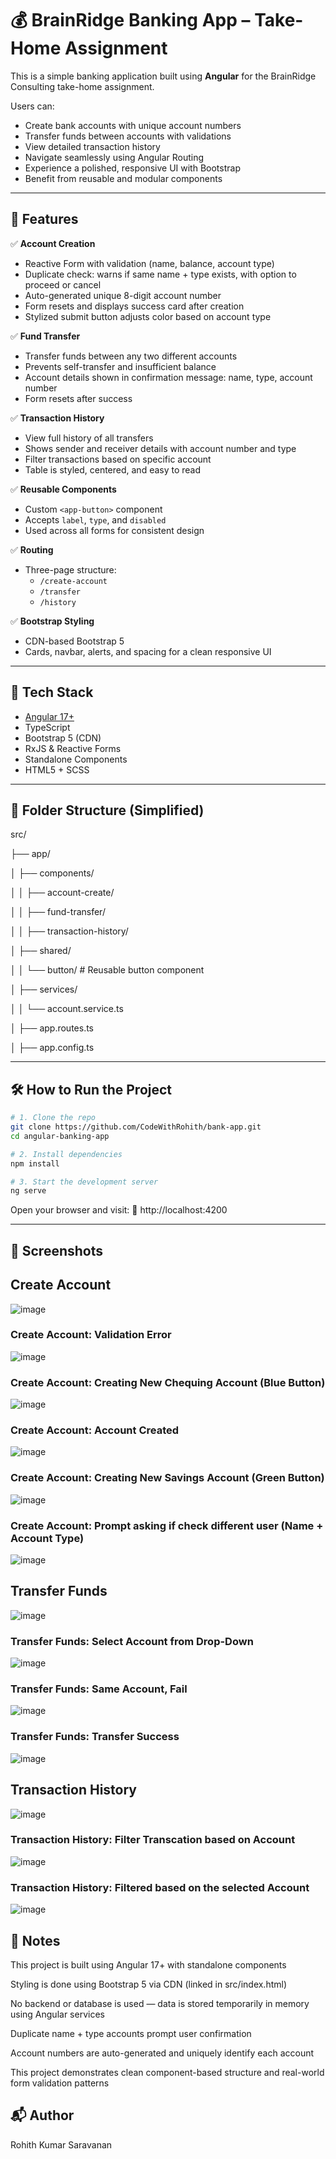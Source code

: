 # 💰 BrainRidge Banking App – Take-Home Assignment

This is a simple banking application built using **Angular** for the BrainRidge Consulting take-home assignment.

Users can:
- Create bank accounts with unique account numbers
- Transfer funds between accounts with validations
- View detailed transaction history
- Navigate seamlessly using Angular Routing
- Experience a polished, responsive UI with Bootstrap
- Benefit from reusable and modular components

---

## 🚀 Features

✅ **Account Creation**  
- Reactive Form with validation (name, balance, account type)  
- Duplicate check: warns if same name + type exists, with option to proceed or cancel  
- Auto-generated unique 8-digit account number  
- Form resets and displays success card after creation  
- Stylized submit button adjusts color based on account type

✅ **Fund Transfer**  
- Transfer funds between any two different accounts  
- Prevents self-transfer and insufficient balance  
- Account details shown in confirmation message: name, type, account number  
- Form resets after success

✅ **Transaction History**  
- View full history of all transfers  
- Shows sender and receiver details with account number and type  
- Filter transactions based on specific account  
- Table is styled, centered, and easy to read

✅ **Reusable Components**  
- Custom `<app-button>` component  
- Accepts `label`, `type`, and `disabled`  
- Used across all forms for consistent design

✅ **Routing**  
- Three-page structure:  
  - `/create-account`  
  - `/transfer`  
  - `/history`

✅ **Bootstrap Styling**  
- CDN-based Bootstrap 5  
- Cards, navbar, alerts, and spacing for a clean responsive UI

---

## 🧩 Tech Stack

- [Angular 17+](https://angular.io/)
- TypeScript
- Bootstrap 5 (CDN)
- RxJS & Reactive Forms
- Standalone Components
- HTML5 + SCSS

---

## 📁 Folder Structure (Simplified)

src/

├── app/

│ ├── components/

│ │ ├── account-create/

│ │ ├── fund-transfer/

│ │ ├── transaction-history/

│ ├── shared/

│ │ └── button/ # Reusable button component

│ ├── services/

│ │ └── account.service.ts

│ ├── app.routes.ts

│ ├── app.config.ts


---

## 🛠️ How to Run the Project

```bash
# 1. Clone the repo
git clone https://github.com/CodeWithRohith/bank-app.git
cd angular-banking-app

# 2. Install dependencies
npm install

# 3. Start the development server
ng serve
```

Open your browser and visit:
📍 http://localhost:4200

---

## 🔖 Screenshots

## Create Account

![image](https://github.com/user-attachments/assets/6e93c29e-e9ce-4f7b-8eae-b2f0234a8092)

### Create Account: Validation Error

![image](https://github.com/user-attachments/assets/d5d79b7a-ec0b-4970-a2b7-1682dd77c2ea)

### Create Account: Creating New Chequing Account (Blue Button)

![image](https://github.com/user-attachments/assets/c506da07-ad33-4cd5-851d-85db5a02174a)

### Create Account: Account Created

![image](https://github.com/user-attachments/assets/94634711-99a3-47b9-9576-1953b8e3a118)

### Create Account: Creating New Savings Account (Green Button)

![image](https://github.com/user-attachments/assets/cd49d69a-b091-4692-9d3a-1109572b8804)

### Create Account: Prompt asking if check different user (Name + Account Type)

![image](https://github.com/user-attachments/assets/330454fb-9ba1-428a-a928-8938f85e30b7)

## Transfer Funds

![image](https://github.com/user-attachments/assets/fa9c6ff2-6221-4ec9-b634-917285bd76e4)

### Transfer Funds: Select Account from Drop-Down

![image](https://github.com/user-attachments/assets/5da4015b-651d-48c4-8acb-0edafa4a333d)

### Transfer Funds: Same Account, Fail

![image](https://github.com/user-attachments/assets/e173fbc8-2473-4e7d-b938-75f026e2a85f)

### Transfer Funds: Transfer Success

![image](https://github.com/user-attachments/assets/2fb9332f-9917-4d54-85f1-23edda9a8c9b)

## Transaction History

![image](https://github.com/user-attachments/assets/8a5e2d7e-4c73-42ae-8660-b2ce0fe842a9)

### Transaction History: Filter Transcation based on Account

![image](https://github.com/user-attachments/assets/7d6402f3-dad0-4282-a2c2-768cfc14b853)

### Transaction History: Filtered based on the selected Account

![image](https://github.com/user-attachments/assets/49f59d93-f00e-4e63-be5e-014045dba839)


## 📌 Notes
This project is built using Angular 17+ with standalone components

Styling is done using Bootstrap 5 via CDN (linked in src/index.html)

No backend or database is used — data is stored temporarily in memory using Angular services

Duplicate name + type accounts prompt user confirmation

Account numbers are auto-generated and uniquely identify each account

This project demonstrates clean component-based structure and real-world form validation patterns

## 📬 Author
Rohith Kumar Saravanan


